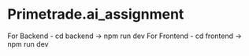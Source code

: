 # Primetrade.ai_assignment
For Backend  -  cd  backend -> npm run dev
For Frontend -  cd frontend -> npm run dev
